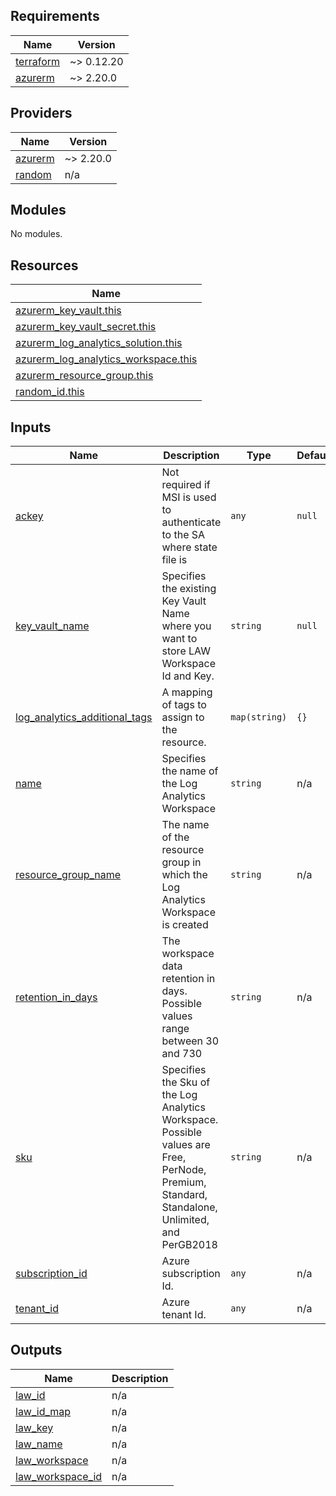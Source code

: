 <!-- BEGIN_TF_DOCS -->
## Requirements

| Name | Version |
|------|---------|
| <a name="requirement_terraform"></a> [terraform](#requirement\_terraform) | ~> 0.12.20 |
| <a name="requirement_azurerm"></a> [azurerm](#requirement\_azurerm) | ~> 2.20.0 |

## Providers

| Name | Version |
|------|---------|
| <a name="provider_azurerm"></a> [azurerm](#provider\_azurerm) | ~> 2.20.0 |
| <a name="provider_random"></a> [random](#provider\_random) | n/a |

## Modules

No modules.

## Resources

| Name |
|------|
| [azurerm_key_vault.this](https://registry.terraform.io/providers/hashicorp/azurerm/latest/docs/data-sources/key_vault) |
| [azurerm_key_vault_secret.this](https://registry.terraform.io/providers/hashicorp/azurerm/latest/docs/resources/key_vault_secret) |
| [azurerm_log_analytics_solution.this](https://registry.terraform.io/providers/hashicorp/azurerm/latest/docs/resources/log_analytics_solution) |
| [azurerm_log_analytics_workspace.this](https://registry.terraform.io/providers/hashicorp/azurerm/latest/docs/resources/log_analytics_workspace) |
| [azurerm_resource_group.this](https://registry.terraform.io/providers/hashicorp/azurerm/latest/docs/data-sources/resource_group) |
| [random_id.this](https://registry.terraform.io/providers/hashicorp/random/latest/docs/resources/id) |

## Inputs

| Name | Description | Type | Default | Required |
|------|-------------|------|---------|:--------:|
| <a name="input_ackey"></a> [ackey](#input\_ackey) | Not required if MSI is used to authenticate to the SA where state file is | `any` | `null` | no |
| <a name="input_key_vault_name"></a> [key\_vault\_name](#input\_key\_vault\_name) | Specifies the existing Key Vault Name where you want to store LAW Workspace Id and Key. | `string` | `null` | no |
| <a name="input_log_analytics_additional_tags"></a> [log\_analytics\_additional\_tags](#input\_log\_analytics\_additional\_tags) | A mapping of tags to assign to the resource. | `map(string)` | `{}` | no |
| <a name="input_name"></a> [name](#input\_name) | Specifies the name of the Log Analytics Workspace | `string` | n/a | yes |
| <a name="input_resource_group_name"></a> [resource\_group\_name](#input\_resource\_group\_name) | The name of the resource group in which the Log Analytics Workspace is created | `string` | n/a | yes |
| <a name="input_retention_in_days"></a> [retention\_in\_days](#input\_retention\_in\_days) | The workspace data retention in days. Possible values range between 30 and 730 | `string` | n/a | yes |
| <a name="input_sku"></a> [sku](#input\_sku) | Specifies the Sku of the Log Analytics Workspace. Possible values are Free, PerNode, Premium, Standard, Standalone, Unlimited, and PerGB2018 | `string` | n/a | yes |
| <a name="input_subscription_id"></a> [subscription\_id](#input\_subscription\_id) | Azure subscription Id. | `any` | n/a | yes |
| <a name="input_tenant_id"></a> [tenant\_id](#input\_tenant\_id) | Azure tenant Id. | `any` | n/a | yes |

## Outputs

| Name | Description |
|------|-------------|
| <a name="output_law_id"></a> [law\_id](#output\_law\_id) | n/a |
| <a name="output_law_id_map"></a> [law\_id\_map](#output\_law\_id\_map) | n/a |
| <a name="output_law_key"></a> [law\_key](#output\_law\_key) | n/a |
| <a name="output_law_name"></a> [law\_name](#output\_law\_name) | n/a |
| <a name="output_law_workspace"></a> [law\_workspace](#output\_law\_workspace) | n/a |
| <a name="output_law_workspace_id"></a> [law\_workspace\_id](#output\_law\_workspace\_id) | n/a |
<!-- END_TF_DOCS -->